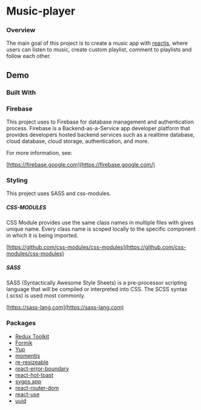 # Music-player

### Overview

The main goal of this project is to create a music app with [reactjs](https://reactjs.org/), where users can listen to music, create custom playlist, comment to playlists and follow each other.


## Demo

### Built With

### Firebase

This project uses to Firebase for database management and authentication process. Firebase is a Backend-as-a-Service app developer platform that provides developers hosted backend services such as a realtime database, cloud database, cloud storage, authentication, and more.

For more information, see:

[https://firebase.google.com](https://firebase.google.com/)

### Styling

This project uses SASS and css-modules.

##### CSS-MODULES

CSS Module provides use the same class names in multiple files with gives unique name. Every class name is scoped locally to the specific component in which it is being imported.

[https://github.com/css-modules/css-modules](https://github.com/css-modules/css-modules)

##### SASS

SASS (Syntactically Awesome Style Sheets) is a pre-processor scripting language that will be compiled or interpreted into CSS. The SCSS syntax (.scss) is used most commonly.

[https://sass-lang.com](https://sass-lang.com)

### Packages

* [Redux Toolkit](https://redux-toolkit.js.org/)
* [Formik](https://formik.org/)
* [Yup](https://github.com/jquense/yup)
* [momentjs](https://momentjs.com)
* [re-resizeable](https://www.npmjs.com/package/re-resizable)
* [react-error-boundary](https://www.npmjs.com/package/react-error-boundary)
* [react-hot-toast](https://www.npmjs.com/package/react-hot-toast)
* [svgps.app](https://svgps.app/)
* [react-router-dom](https://reactrouter.com/)
* [react-use](https://www.npmjs.com/package/react-use)
* [uuid](https://www.npmjs.com/package/uuid)
